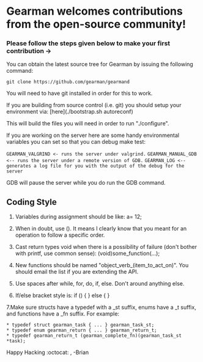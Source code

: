 
# **Gearman welcomes contributions from the open-source community!**

### Please follow the steps given below to make your first contribution ->
You can obtain the latest source tree for Gearman by issuing the following command:

```git clone https://github.com/gearman/gearmand```

You will need to have git installed in order for this to work.

If you are building from source control (i.e. git) you should setup your environment via:
[here](./bootstrap.sh autoreconf)

This will build the files you will need in order to run "./configure".

If you are working on the server here are some handy environmental variables
you can set so that you can debug make test:

```GEARMAN_VALGRIND <- runs the server under valgrind.```
```GEARMAN_MANUAL_GDB <-- runs the server under a remote version of GDB.```
```GEARMAN_LOG <-- generates a log file for you with the output of the debug for the server```

GDB will pause the server while you do run the GDB command.

Coding Style
------------

1. Variables during assignment should be like: a= 12;

2. When in doubt, use (). It means I clearly know that you meant for an
operation to follow a specific order.

3. Cast return types void when there is a possibility of failure (don't
bother with printf, use common sense):  (void)some_function(...);

4. New functions should be named "object_verb_(item_to_act_on)". You
should email the list if you are extending the API.

5. Use spaces after while, for, do, if, else. Don't around anything else.

6. If/else bracket style is:
   if ()
   {
   }
   else
   {
   }

7.Make sure structs have a typedef with a _st suffix, enums have a _t
 suffix, and functions have a _fn suffix. For example:

    * typedef struct gearman_task { ... } gearman_task_st;
    * typedef enum gearman_return { ... } gearman_return_t;
    * typedef gearman_return_t (gearman_complete_fn)(gearman_task_st *task);


Happy Hacking :octocat: ,
  -Brian
